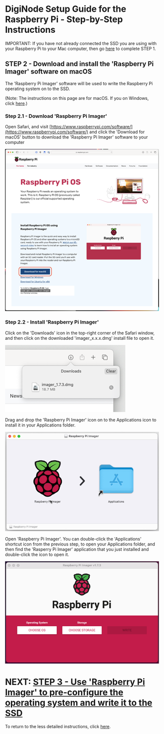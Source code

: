 # DigiNode Setup Guide for the Raspberry Pi - Step-by-Step Instructions

IMPORTANT: If you have not already connected the SSD you are using with your Raspberry Pi to your Mac computer, then go [here](/docs/rpi_setup_step1_connect_ssd.md) to complete STEP 1.

## STEP 2 - Download and install the 'Raspberry Pi Imager' software on macOS

The 'Raspberry Pi Imager' software will be used to write the Raspberry Pi operating system on to the SSD.

(Note: The instructions on this page are for macOS. If you on Windows, click [here](/docs/rpi_setup_step2_get_imager_win.md).)

### Step 2.1 - Download 'Raspberry Pi Imager'

Open Safari, and visit [https://www.raspberrypi.com/software/](https://www.raspberrypi.com/software/) and click the 'Download for macOS' button to download the 'Raspberry Pi Imager' software to your computer

![Download Raspberry Pi Imager for macOS](/images/macos_setup_2_1.png)

### Step 2.2 - Install 'Raspberry Pi Imager'

Click on the 'Downloads' icon in the top-right corner of the Safari window, and then click on the downloaded 'imager_x.x.x.dmg' install file to open it.

![Open Raspberry Pi Imager installer for macOS](/images/macos_setup_2_2a.png)

Drag and drop the 'Raspberry Pi Imager' icon on to the Applications icon to install it in your Applications folder. 

![Install Raspberry Pi Imager for macOS](/images/macos_setup_2_2b.gif)

Open 'Raspberry Pi Imager'. You can double-click the 'Applications' shortcut icon from the previous step, to open your Applications folder, and then find the 'Rasperry Pi Imager' application that you just installed and double-click the icon to open it.

![Raspberry Pi Imager for macOS](/images/macos_setup_2_2c.png)

# NEXT: [STEP 3 - Use 'Raspberry Pi Imager' to pre-configure the operating system and write it to the SSD](/docs/rpi_setup_step3_write_os.md)

To return to the less detailed instructions, click [here](/docs/rpi_setup.md).